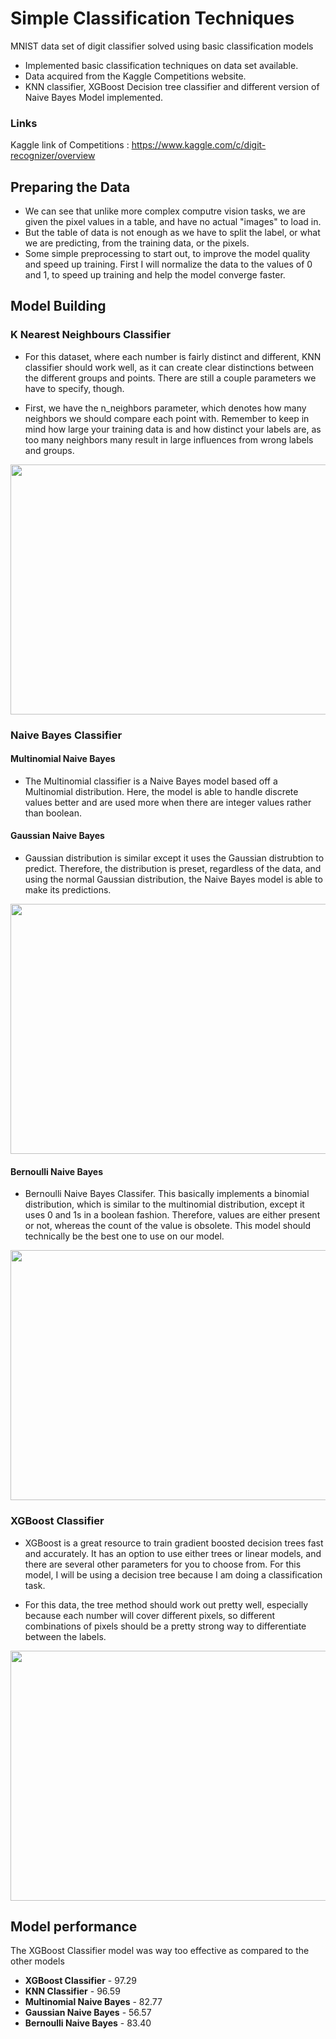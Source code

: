 # Simple Classification Techniques
MNIST data set of digit classifier solved using basic classification models



* Implemented basic classification techniques on data set available.
* Data acquired from the Kaggle Competitions website.
* KNN classifier, XGBoost Decision tree classifier and different version of Naive Bayes Model implemented. 

### Links 
Kaggle link of Competitions : https://www.kaggle.com/c/digit-recognizer/overview

## Preparing the Data

* We can see that unlike more complex computre vision tasks, we are given the pixel values in a table, and have no actual "images" to load in. 
* But the table of data is not enough as we have to split the label, or what we are predicting, from the training data, or the pixels.
* Some simple preprocessing to start out, to improve the model quality and speed up training. First I will normalize the data to the values of 0 and 1, to speed up training and help the model converge faster.

## Model Building 

### K Nearest Neighbours Classifier
* For this dataset, where each number is fairly distinct and different, KNN classifier should work well, as it can create clear distinctions between the different groups and points. There are still a couple parameters we have to specify, though.

* First, we have the n_neighbors parameter, which denotes how many neighbors we should compare each point with. Remember to keep in mind how large your training data is and how distinct your labels are, as too many neighbors many result in large influences from wrong labels and groups.

<img src="https://github.com/therrshan/Kaggle-Digit-Classifier/blob/master/images/KNN.png" alt="" width="600" height="400">

### Naive Bayes Classifier

#### Multinomial Naive Bayes
* The Multinomial classifier is a Naive Bayes model based off a Multinomial distribution. Here, the model is able to handle discrete values better and are used more when there are integer values rather than boolean.

#### Gaussian Naive Bayes
* Gaussian distribution is similar except it uses the Gaussian distrubtion to predict. Therefore, the distribution is preset, regardless of the data, and using the normal Gaussian distribution, the Naive Bayes model is able to make its predictions.

<img src="https://github.com/therrshan/Kaggle-Digit-Classifier/blob/master/images/normal.png" alt="" width="600" height="400">

#### Bernoulli Naive Bayes
* Bernoulli Naive Bayes Classifer. This basically implements a binomial distribution, which is similar to the multinomial distribution, except it uses 0 and 1s in a boolean fashion. Therefore, values are either present or not, whereas the count of the value is obsolete. This model should technically be the best one to use on our model. 

<img src="https://github.com/therrshan/Kaggle-Digit-Classifier/blob/master/images/binomial.png" alt="" width="600" height="400">


### XGBoost Classifier
* XGBoost is a great resource to train gradient boosted decision trees fast and accurately. It has an option to use either trees or linear models, and there are several other parameters for you to choose from. For this model, I will be using a decision tree because I am doing a classification task.

* For this data, the tree method should work out pretty well, especially because each number will cover different pixels, so different combinations of pixels should be a pretty strong way to differentiate between the labels.

<img src="https://github.com/therrshan/Kaggle-Digit-Classifier/blob/master/images/xgboost.png" alt="" width="600" height="400">


## Model performance

The XGBoost Classifier model was way too effective as compared to the other models
*	**XGBoost Classifier** - 97.29
*	**KNN Classifier** - 96.59
*	**Multinomial Naive Bayes** - 82.77
*	**Gaussian Naive Bayes** - 56.57
*	**Bernoulli Naive Bayes** -  83.40


